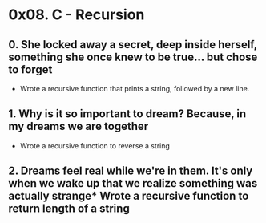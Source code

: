 # 0x08. C - Recursion

## 0. She locked away a secret, deep inside herself, something she once knew to be true... but chose to forget
* Wrote a recursive function that prints a string, followed by a new line.

## 1. Why is it so important to dream? Because, in my dreams we are together
* Wrote a recursive function to reverse a string

## 2. Dreams feel real while we're in them. It's only when we wake up that we realize something was actually strange* Wrote a recursive function to return length of a string
